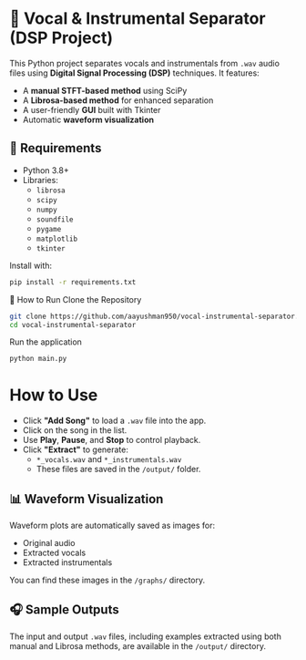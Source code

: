# 🎵 Vocal & Instrumental Separator (DSP Project)

This Python project separates vocals and instrumentals from `.wav` audio files using **Digital Signal Processing (DSP)** techniques. It features:

- A **manual STFT-based method** using SciPy
- A **Librosa-based method** for enhanced separation
- A user-friendly **GUI** built with Tkinter
- Automatic **waveform visualization**

## 🔧 Requirements

- Python 3.8+
- Libraries:
  - `librosa`
  - `scipy`
  - `numpy`
  - `soundfile`
  - `pygame`
  - `matplotlib`
  - `tkinter`

Install with:

```bash
pip install -r requirements.txt
```

🚀 How to Run
Clone the Repository

```bash
git clone https://github.com/aayushman950/vocal-instrumental-separator.git
cd vocal-instrumental-separator
```

Run the application
```bash
python main.py
```

# How to Use

- Click **"Add Song"** to load a `.wav` file into the app.  
- Click on the song in the list.  
- Use **Play**, **Pause**, and **Stop** to control playback.  
- Click **"Extract"** to generate:  
  - `*_vocals.wav` and `*_instrumentals.wav`  
  - These files are saved in the `/output/` folder.  

## 📊 Waveform Visualization

Waveform plots are automatically saved as images for:  
- Original audio  
- Extracted vocals  
- Extracted instrumentals  

You can find these images in the `/graphs/` directory.  

## 🎧 Sample Outputs

The input and output `.wav` files, including examples extracted using both manual and Librosa methods, are available in the `/output/` directory.
